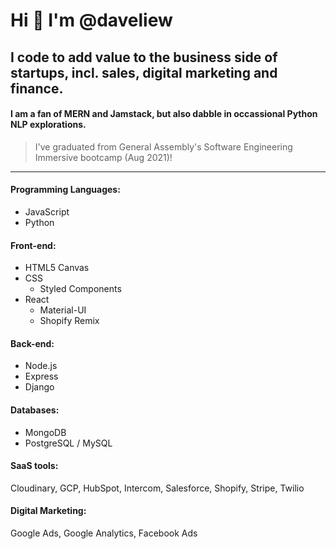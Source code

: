 # Hi 👋 I'm @daveliew
## I code to add value to the business side of startups, incl. sales, digital marketing and finance.
#### I am a fan of MERN and Jamstack, but also dabble in occassional Python NLP explorations.
> I've graduated from General Assembly's Software Engineering Immersive bootcamp (Aug 2021)!
---

#### Programming Languages:
* JavaScript 
* Python

#### Front-end:
* HTML5 Canvas
* CSS
  * Styled Components
* React
  * Material-UI
  * Shopify Remix 

#### Back-end:
* Node.js
* Express
* Django

#### Databases:
* MongoDB
* PostgreSQL / MySQL

#### SaaS tools:
Cloudinary, GCP, HubSpot, Intercom, Salesforce, Shopify, Stripe, Twilio

#### Digital Marketing:
Google Ads, Google Analytics, Facebook Ads
